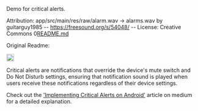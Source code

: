 Demo for critical alerts.

Attribution:
app/src/main/res/raw/alarm.wav -> alarms.wav by guitarguy1985 -- https://freesound.org/s/54048/ -- License: Creative Commons 0[README.md](..%2FREADME.md)

Original Readme:

<a href="https://androidweekly.net/issues/issue-618"> <img alt="Badge" height="20px" src="https://androidweekly.net/issues/issue-618/badge"> </a>

Critical alerts are notifications that override the device's mute switch and Do Not Disturb settings, ensuring that notification sound is played when users receive these notifications regardless of their device settings.

Check out the <a href="https://medium.com/@surendar1006/implementing-critical-alerts-on-android-aa49b4d75705"> 'Implementing Critical Alerts on Android'</a> article on medium for a detailed explanation. 
